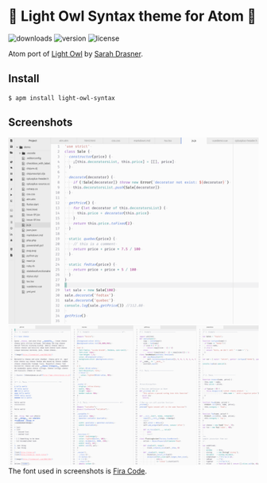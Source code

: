 # 🦉 Light Owl Syntax theme for Atom 🌅
![downloads](https://img.shields.io/apm/dm/light-owl-syntax?style=flat-square)
![version](https://img.shields.io/apm/v/light-owl-syntax?style=flat-square)
![license](https://img.shields.io/apm/l/light-owl-syntax?color=blue&style=flat-square)

Atom port of [Light Owl](https://github.com/sdras/night-owl-vscode-theme/#light-owl) by [Sarah Drasner](https://github.com/sdras).

## Install
```shell
$ apm install light-owl-syntax
```

## Screenshots
![js sample code](./screenshots/js.png)
![gfm, less, python, and js sample code](./screenshots/gfm-less-python-js.png)
The font used in screenshots is [Fira Code](https://github.com/tonsky/FiraCode).
